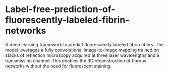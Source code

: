 # Label-free-prediction-of-fluorescently-labeled-fibrin-networks
A deep learning framework to predict fluorescently labeled fibrin fibers. The model leverages a fully convolutional image-to-image mapping trained on stacks of reflection microscopy acquired at three laser wavelengths and a transmission channel. This enables the 3D reconstruction of fibrous networks without the need for fluorescent staining.
